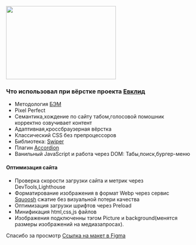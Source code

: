 <div>
  <img src="https://media.giphy.com/media/mTPjPA6SSXgTsnZ1Dh/giphy.gif" width="300" height="200"/>
</div>

### Что использовал при вёрстке проекта [Евклид](https://shassdooit.github.io/Evclid-landing/#)

- Методология [БЭМ](https://ru.bem.info/methodology/)
- Pixel Perfect
- Семантика,хождение по сайту табом,голосовой помошник корректно озвучивает контент 
- Адаптивная,кроссбраузерная вёрстка 
- Классический CSS без препроцессоров
- Библиотека: [Swiper](https://swiperjs.com/)
- Плагин [Accordion](https://github.com/michu2k/Accordion)
- Ванильный JavaScript и работа через DOM: Табы,поиск,бургер-меню

#### Оптимизация сайта 

- Проверка скорости загрузки сайта и метрик через DevTools,Lighthouse
- Форматирование изображения в формат Webp через сервис [Squoosh](https://squoosh.app/) сжатие без визуальной потери качества
- Оптимизация загрузки шрифтов через Preload 
- Минификация html,css,js файлов
- Изображения подключенны тэгом Picture и background(менятся размеры изображений на медиазапросах). 

Спасибо за просмотр [Ссылка на макет в Figma](https://www.figma.com/file/9ZBnSDaQlGmp4CcvgxVQwR/Cld?node-id=406480%3A4006&t=OUnOQfb49Cek8W84-0)
